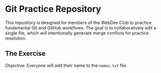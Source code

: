 # Git Practice Repository
This repository is designed for members of the WebDev Club to practice fundamental Git and GitHub workflows. The goal is to collaboratively edit a single file, which will intentionally generate merge conflicts for practice resolution.

## The Exercise
Objective: Everyone will add their name to the `names.txt` file.
